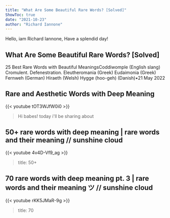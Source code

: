 ```yaml
---
title: "What Are Some Beautiful Rare Words? [Solved]"
ShowToc: true 
date: "2021-10-23"
author: "Richard Iannone" 
---
```


Hello, iam Richard Iannone, Have a splendid day!
## What Are Some Beautiful Rare Words? [Solved]
 25 Best Rare Words with Beautiful MeaningsCoddiwomple (English slang) 
 Cromulent. 
 Defenestration. 
 Eleutheromania (Greek) 
 Eudaimonia (Greek) 
 Fernweh (German) 
 Hiraeth (Welsh) 
 Hygge (hoo-geh) (Danish)•21 May 2022

## Rare and Aesthetic Words with Deep Meaning
{{< youtube tOT3WJfW0i0 >}}
>Hi babes! today i'll be sharing about 

## 50+ rare words with deep meaning | rare words and their meaning // sunshine cloud
{{< youtube 4v4D-Vf9_ag >}}
>title: 50+ 

## 70 rare words with deep meaning pt. 3 | rare words and their meaning ツ // sunshine cloud
{{< youtube rKK5JMaR-9g >}}
>title: 70 

